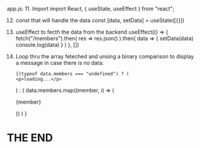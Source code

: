 app.js:
11. Import 
import React, { useState, useEffect } from "react";

12. const that will handle the data
  const [data, setData] = useState([{}])

13. useEffect to fecth the data from the backend
  useEffect(() => {
    fetch("/members").then(
      res => res.json()
    ).then(
      data => {
        setData(data)
        console.log(data)
      }
    )
  }, [])


14. Loop thru the array feteched and unsing a binary comparison to display a message in case there is no data:

        {(typeof data.members === "undefined") ? (
        <p>loading...</p>
      ) : (
        data.members.map((member, i) => (
          <p key={i}>{member}</p>
        ))
      )
      }


# THE END